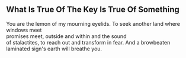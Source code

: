 What Is True Of The Key Is True Of Something
--------------------------------------------
You are the lemon of my mourning eyelids. To seek another land where windows meet  
promises meet, outside and within and the sound  
of stalactites, to reach out and transform in fear. And a browbeaten laminated sign's earth will breathe you.  
